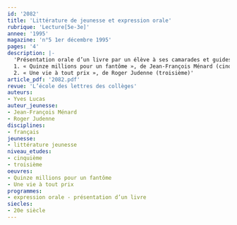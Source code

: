 ```yaml
---
id: '2082'
title: 'Littérature de jeunesse et expression orale'
rubrique: 'Lecture[5e-3e]'
annee: '1995'
magazine: 'n°5 1er décembre 1995'
pages: '4'
description: |-
  'Présentation orale d’un livre par un élève à ses camarades et guides de préparation sur les deux titres suivants :
  1. « Quinze millions pour un fantôme », de Jean-François Ménard (cinquième)
  2. « Une vie à tout prix », de Roger Judenne (troisième)'
article_pdf: '2082.pdf'
revue: 'L’école des lettres des collèges'
auteurs:
- Yves Lucas
auteur_jeunesse:
- Jean-François Ménard
- Roger Judenne
disciplines:
- français
jeunesse:
- littérature jeunesse
niveau_etudes:
- cinquième
- troisième
oeuvres:
- Quinze millions pour un fantôme
- Une vie à tout prix
programmes:
- expression orale - présentation d’un livre
siecles:
- 20e siècle
---
```

